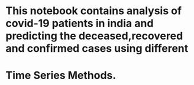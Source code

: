 # This notebook contains analysis of covid-19 patients in india and predicting the deceased,recovered and confirmed cases using different 
# Time Series Methods.

